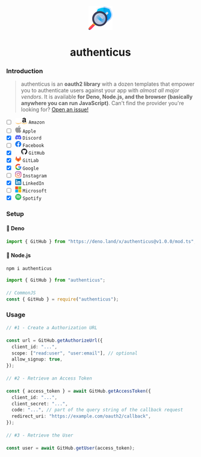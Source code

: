 <div align="center">
  <img src="https://raw.githubusercontent.com/azurystudio/authenticus/dev/.github/assets/logo.svg" width="64px" />
  <h1>authenticus</h1>
</div>

### Introduction

> authenticus is an **oauth2 library** with a dozen templates that empower you
> to authenticate users against your app with _almost all major vendors_. It is
> available **for Deno, Node.js, and the browser (basically anywhere you can run
> JavaScript)**. Can't find the provider you're looking for?
> [Open an issue!](https://github.com/azurystudio/authenticus/issues/new/choose)

- [ ] <img src="https://raw.githubusercontent.com/azurystudio/authenticus/dev/.github/assets/amazon_dark.svg#gh-dark-mode-only" width="16px" /><img src="https://raw.githubusercontent.com/azurystudio/authenticus/dev/.github/assets/amazon_light.svg#gh-light-mode-only" width="16px" /> `Amazon`
- [ ] <img src="https://raw.githubusercontent.com/azurystudio/authenticus/dev/.github/assets/apple.svg" width="16px" /> `Apple`
- [x] <img src="https://raw.githubusercontent.com/azurystudio/authenticus/dev/.github/assets/discord.svg" width="16px" /> `Discord`
- [ ] <img src="https://raw.githubusercontent.com/azurystudio/authenticus/dev/.github/assets/facebook.svg" width="16px" /> `Facebook`
- [x] <img src="https://raw.githubusercontent.com/azurystudio/authenticus/dev/.github/assets/github_dark.svg#gh-dark-mode-only" width="16px" /><img src="https://raw.githubusercontent.com/azurystudio/authenticus/dev/.github/assets/github_light.svg#gh-light-mode-only" width="16px" /> `GitHub`
- [x] <img src="https://raw.githubusercontent.com/azurystudio/authenticus/dev/.github/assets/gitlab.svg" width="16px" /> `GitLab`
- [x] <img src="https://raw.githubusercontent.com/azurystudio/authenticus/dev/.github/assets/google.svg" width="16px" /> `Google`
- [ ] <img src="https://raw.githubusercontent.com/azurystudio/authenticus/dev/.github/assets/instagram.svg" width="16px" /> `Instagram`
- [x] <img src="https://raw.githubusercontent.com/azurystudio/authenticus/dev/.github/assets/linkedin.svg" width="16px" /> `LinkedIn`
- [ ] <img src="https://raw.githubusercontent.com/azurystudio/authenticus/dev/.github/assets/microsoft.svg" width="16px" /> `Microsoft`
- [x] <img src="https://raw.githubusercontent.com/azurystudio/authenticus/dev/.github/assets/spotify.svg" width="16px" /> `Spotify`

### Setup

#### 🦕 Deno

```ts
import { GitHub } from "https://deno.land/x/authenticus@v1.0.0/mod.ts";
```

#### 🐢 Node.js

```bash
npm i authenticus
```

```ts
import { GitHub } from "authenticus";

// CommonJS
const { GitHub } = require("authenticus");
```

### Usage

```ts
// #1 - Create a Authorization URL

const url = GitHub.getAuthorizeUrl({
  client_id: "...",
  scope: ["read:user", "user:email"], // optional
  allow_signup: true,
});

// #2 - Retrieve an Access Token

const { access_token } = await GitHub.getAccessToken({
  client_id: "...",
  client_secret: "...",
  code: "...", // part of the query string of the callback request
  redirect_uri: "https://example.com/oauth2/callback",
});

// #3 - Retrieve the User

const user = await GitHub.getUser(access_token);
```
